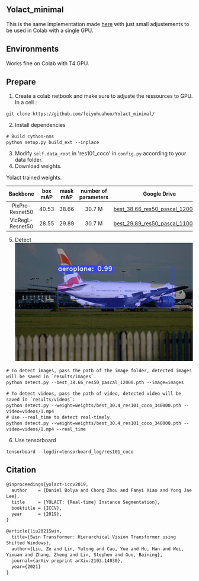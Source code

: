 ## Yolact_minimal
This is the same implementation made [here](https://github.com/feiyuhuahuo/Yolact_minimal/) with just small adjustements to be used in Colab with a single GPU.

## Environments  
Works fine on Colab with T4 GPU.

## Prepare
1. Create a colab netbook and make sure to adjuste the ressources to GPU.
In a cell : 
```shell
git clone https://github.com/feiyuhuahuo/Yolact_minimal/
```
2. Install dependencies
```Shell
# Build cython-nms 
python setup.py build_ext --inplace
```
3. Modify `self.data_root` in 'res101_coco' in `config.py` according to your data folder. 
4. Download weights.

Yolact trained weights.

|Backbone   | box mAP  | mask mAP | number of parameters | Google Drive                                                                                                             |
|:---------:|:--------:|:--------:|:--------------------:|:------------------------------------------------------------------------------------------------------------------------:|
|PixPro-Resnet50   | 40.53     | 38.66     |       30.7 M        |[best_38.66_res50_pascal_12000.pth](https://drive.google.com/file/d/1H9u_unCJUWWGEc9J7E8szbDFh5KVl4gl/view?usp=sharing)  |
|VicRegL-Resnet50  | 28.55     | 29.89     |       30.7 M        |[best_29.89_res50_pascal_11000.pth](https://drive.google.com/file/d/1Gn-G9m80XuW9K-4Wz-M_n9hrzEskEzrK/view?usp=sharing)  |


5. Detect
![Example](https://github.com/mohcenaouadj/SSL-YOLACT/blob/master/readme_imgs/2011_002930.jpg)
  

```Shell
# To detect images, pass the path of the image folder, detected images will be saved in `results/images`.
python detect.py --best_38.66_res50_pascal_12000.pth --image=images
```
```Shell
# To detect videos, pass the path of video, detected video will be saved in `results/videos`:
python detect.py --weight=weights/best_30.4_res101_coco_340000.pth --video=videos/1.mp4
# Use --real_time to detect real-timely.
python detect.py --weight=weights/best_30.4_res101_coco_340000.pth --video=videos/1.mp4 --real_time
```
6. Use tensorboard
```Shell
tensorboard --logdir=tensorboard_log/res101_coco
```

## Citation
```
@inproceedings{yolact-iccv2019,
  author    = {Daniel Bolya and Chong Zhou and Fanyi Xiao and Yong Jae Lee},
  title     = {YOLACT: {Real-time} Instance Segmentation},
  booktitle = {ICCV},
  year      = {2019},
}
```
```
@article{liu2021Swin,
  title={Swin Transformer: Hierarchical Vision Transformer using Shifted Windows},
  author={Liu, Ze and Lin, Yutong and Cao, Yue and Hu, Han and Wei, Yixuan and Zhang, Zheng and Lin, Stephen and Guo, Baining},
  journal={arXiv preprint arXiv:2103.14030},
  year={2021}
}
```

